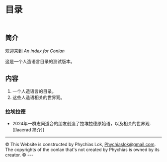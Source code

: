 
# 目录
<header>

<!--
  <<< Author notes: Course header >>>
  Include a 1280×640 image, course title in sentence case, and a concise description in emphasis.
  In your repository settings: enable template repository, add your 1280×640 social image, auto delete head branches.
  Add your open source license, GitHub uses MIT license.
-->


</header>

## 简介

欢迎来到 _An index for Conlan_

这是一个人造语言目录的测试版本。

## 内容

1. 一个人造语言的目录。
2. 这些人造语相关的世界观。

### 拉埃拉德
- 2024年一群志同道合的朋友创造了拉埃拉德原始语，以及相关的世界观. [[laaerad 简介]]

<footer>

<!--
  <<< Author notes: Footer >>>
  Add a link to get support, GitHub status page, code of conduct, license link.
-->

---

&copy; This Website is constructed by Phychias Lok, Phychiaslok@gmail.com. The copyrights of the conlan that's not created by Phychias is owned by its creator. &copy; ---

</footer>

